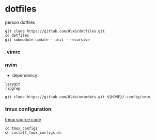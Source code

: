 # dotfiles
person dotfiles
```
git clone https://github.com/0lxb/dotfiles.git
cd dotfiles
git submodule update --init --recursive
```
### .vimrc

### nvim

* dependency
```
lazygit
ripgrep
```
```
git clone https://github.com/0lxb/nvimdots.git ${HOME}/.config/nvim
```
### tmux configuration
[tmux source code](https://fossies.org/linux/misc/tmux-3.1b.tar.gz)
```
cd tmux_configs
sh install_tmux_configs.sh
```
